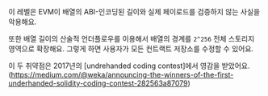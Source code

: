 이 레벨은 EVM이 배열의 ABI-인코딩된 길이와 실제 페이로드를 검증하지 않는 사실을 악용해요.

또한 배열 길이의 산술적 언더플로우를 이용해서 배열의 경계를 `2^256` 전체 스토리지 영역으로 확장해요. 그렇게 하면 사용자가 모든 컨트랙트 저장소를 수정할 수 있어요.

이 두 취약점은 2017년의 [undrehanded coding contest]에서 영감을 받았어요.(https://medium.com/@weka/announcing-the-winners-of-the-first-underhanded-solidity-coding-contest-282563a87079)
